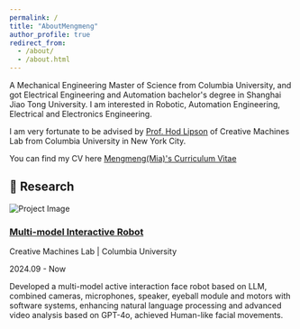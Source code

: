 ```yaml
---
permalink: /
title: "AboutMengmeng"
author_profile: true
redirect_from: 
  - /about/
  - /about.html
---
```


A Mechanical Engineering Master of Science from Columbia University, and got Electrical Engineering and Automation bachelor's degree in Shanghai Jiao Tong University. I am interested in Robotic, Automation Engineering, Electrical and Electronics Engineering.

I am very fortunate to be advised by [Prof. Hod Lipson](https://www.hodlipson.com/) of Creative Machines Lab from Columbia University in New York City.

You can find my CV here [Mengmeng(Mia)'s Curriculum Vitae](../assets/MengmengWang_Resume.pdf)

## 🦾 Research

<div class="project">
    <div class="project-container">
        <img src="images/mmprofile.png" alt="Project Image" class="project-image">
        <div class="project-details">
            <h3><a href="link-to-project-page" class="project-link">Multi-model Interactive Robot</a></h3>
            <p class="project-lab">Creative Machines Lab | Columbia University</p>
            <p class="project-date">2024.09 - Now</p>
            <p>Developed a multi-model active interaction face robot based on LLM, combined cameras, microphones, speaker, eyeball module and motors with software systems, enhancing natural language processing and advanced video analysis based on GPT-4o, achieved Human-like facial movements.</p>
        </div>
    </div>
</div>


